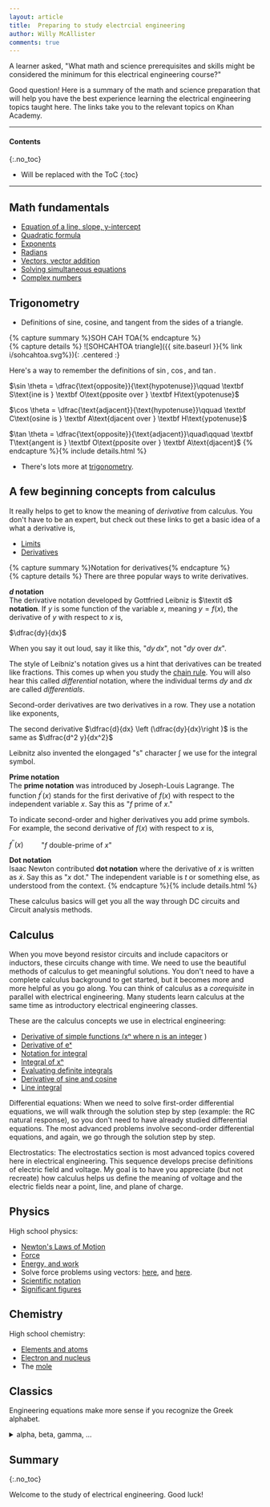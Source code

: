 ```yaml
---
layout: article
title:  Preparing to study electrcial engineering
author: Willy McAllister
comments: true
---
```


A learner asked, "What math and science prerequisites and skills might be considered the minimum for this electrical engineering course?"

Good question! Here is a summary of the math and science preparation that will help you have the best experience learning the electrical engineering topics taught here. The links take you to the relevant topics on Khan Academy.

----

#### Contents
{:.no_toc}

* Will be replaced with the ToC
{:toc}

----

## Math fundamentals

* [Equation of a line, slope, y-intercept](https://www.khanacademy.org/math/cc-eighth-grade-math/cc-8th-linear-equations-functions)
* [Quadratic formula](https://www.khanacademy.org/math/algebra/quadratics/solving-quadratics-using-the-quadratic-formula)
* [Exponents](https://www.khanacademy.org/math/algebra-basics/core-algebra-exponent-expressions)
* [Radians](v/introduction-to-radians)
* [Vectors, vector addition](https://www.khanacademy.org/math/precalculus/vectors-precalc/vector-basic/v/introduction-to-vectors-and-scalars)
* [Solving simultaneous equations](https://www.khanacademy.org//math/algebra/systems-of-linear-equations)
* [Complex numbers](https://www.khanacademy.org/math/algebra2/introduction-to-complex-numbers-algebra-2)

## Trigonometry

* Definitions of sine, cosine, and tangent from the sides of a triangle.  

{% capture summary %}SOH CAH TOA{% endcapture %}  
{% capture details %} 
![SOHCAHTOA triangle]({{ site.baseurl }}{% link i/sohcahtoa.svg%}){: .centered :}

Here's a way to remember the definitions of $\sin$, $\cos$, and $\tan$.

$\sin \theta = \dfrac{\text{opposite}}{\text{hypotenuse}}\qquad \textbf S\text{ine is } \textbf O\text{pposite over } \textbf H\text{ypotenuse}$

$\cos \theta = \dfrac{\text{adjacent}}{\text{hypotenuse}}\qquad \textbf C\text{osine is } \textbf A\text{djacent over } \textbf H\text{ypotenuse}$
  
<p>$\tan \theta = \dfrac{\text{opposite}}{\text{adjacent}}\quad\qquad \textbf T\text{angent is } \textbf O\text{pposite over } \textbf A\text{djacent}$  
{% endcapture %}{% include details.html %}

* There's lots more at [trigonometry](https://www.khanacademy.org/math/trigonometry).

## A few beginning concepts from calculus

It really helps to get to know the meaning of *derivative* from calculus. You don't have to be an expert, but check out these links to get a basic idea of a what a derivative is,

* [Limits](https://www.khanacademy.org/math/differential-calculus/limits-topic)
* [Derivatives](https://www.khanacademy.org/math/differential-calculus/taking-derivatives)

{% capture summary %}Notation for derivatives{% endcapture %}  
{% capture details %} 
There are three popular ways to write derivatives.

**$d$ notation**  
The derivative notation developed by Gottfried Leibniz is $\textit d$ **notation**. If $y$ is some function of the variable $x$, meaning $y = f(x)$, the derivative of $y$ with respect to $x$ is,

$\dfrac{dy}{dx}$

When you say it out loud, say it like this, "$dy \, dx$", not "$dy$ over $dx$".

The style of Leibniz's notation gives us a hint that derivatives can be treated like fractions. This comes up when you study the [chain rule](https://www.khanacademy.org/math/ap-calculus-ab/product-quotient-chain-rules-ab/chain-rule-ab/v/chain-rule-introduction). You will also hear this called *differential* notation, where the individual terms $dy$ and $dx$ are called *differentials*.

Second-order derivatives are two derivatives in a row. They use a notation like exponents,

The second derivative $\dfrac{d}{dx} \left (\dfrac{dy}{dx}\right )$ is the same as $\dfrac{d^2 y}{dx^2}$

Leibnitz also invented the elongaged "s" character $\displaystyle \int$ we use for the integral symbol.

**Prime notation**  
The **prime notation** was introduced by Joseph-Louis Lagrange. The function $f^\prime(x)$ stands for the first derivative of $f(x)$ with respect to the independent variable $x$. Say this as "$f$ prime of $x$."

To indicate second-order and higher derivatives you add prime symbols. For example, the second derivative of $f(x)$ with respect to $x$ is,

$f^{\prime\prime}(x)\qquad$ "$f$ double-prime of $x$"

**Dot notation**  
Isaac Newton contributed **dot notation** where the derivative of $x$ is written as $\dot{x}$. Say this as "$x$ dot." The independent variable is $t$ or something else, as understood from the context.
{% endcapture %}{% include details.html %} 

These calculus basics will get you all the way through DC circuits and Circuit analysis methods.

## Calculus

When you move beyond resistor circuits and include capacitors or inductors, these circuits change with time. We need to use the beautiful methods of calculus to get meaningful solutions. You don't need to have a complete calculus background to get started, but it becomes more and more helpful as you go along. You can think of calculus as a *corequisite* in parallel with electrical engineering. Many students learn calculus at the same time as introductory electrical engineering classes.

These are the calculus concepts we use in electrical engineering:

* [Derivative of simple functions (xⁿ where n is an integer](https://www.khanacademy.org/math/differential-calculus/taking-derivatives/derivative-intro/v/calculus-derivatives-2-5-new-hd-version) )
* [Derivative of eˣ](https://www.khanacademy.org/math/differential-calculus/taking-derivatives/chain-rule/v/derivatives-of-sin-x-cos-x-tan-x-e-x-and-ln-x)
* [Notation for integral](https://www.khanacademy.org/math/integral-calculus/indefinite-definite-integrals/indefinite_integrals/v/antiderivatives-and-indefinite-integrals)
* [Integral of xⁿ ](https://www.khanacademy.org/math/integral-calculus/indefinite-definite-integrals/indefinite_integrals/v/indefinite-integrals-of-x-raised-to-a-power)
* [Evaluating definite integrals](https://www.khanacademy.org/math/integral-calculus/indefinite-definite-integrals/riemann-sums/v/riemann-sums-and-integrals)
* [Derivative of sine and cosine](https://www.khanacademy.org/math/differential-calculus/taking-derivatives/chain-rule/v/derivatives-of-sin-x-cos-x-tan-x-e-x-and-ln-x)
* [Line integral](https://www.khanacademy.org/math/multivariable-calculus/line-integrals-topic/line_integrals/v/introduction-to-the-line-integral)

Differential equations: When we need to solve first-order differential equations, we will walk through the solution step by step (example: the RC natural response), so you don't need to have already studied differential equations. The most advanced problems involve second-order differential equations, and again, we go through the solution step by step. 

Electrostatics: The electrostatics section is most advanced topics covered here in electrical engineering. This sequence develops precise definitions of electric field and voltage. My goal is to have you appreciate (but not recreate) how calculus helps us define the meaning of voltage and the electric fields near a point, line, and plane of charge.

## Physics

High school physics: 
* [Newton's Laws of Motion](https://www.khanacademy.org/science/physics/forces-newtons-laws)
* [Force](https://www.khanacademy.org/physics/forces-newtons-laws/newtons-laws-of-motion/v/newton-s-second-law-of-motion)
* [Energy, and work](https://www.khanacademy.org/physics/work-and-energy/work-and-energy-tutorial/v/introduction-to-work-and-energy)
* Solve force problems using vectors: [here](https://www.khanacademy.org/physics/two-dimensional-motion/two-dimensional-projectile-mot/v/visualizing-vectors-in-2-dimensions), and [here](https://www.khanacademy.org/physics/forces-newtons-laws/inclined-planes-friction/a/what-are-inclines).
* [Scientific notation](https://www.khanacademy.org/math/pre-algebra/exponents-radicals/scientific-notation/v/scientific-notation-old)
* [Significant figures](https://www.khanacademy.org/math/arithmetic-home/arith-review-decimals/arithmetic-significant-figures-tutorial/v/significant-figures)
 
## Chemistry

High school chemistry: 
* [Elements and atoms](https://www.khanacademy.org/science/biology/chemistry--of-life/elements-and-atoms/v/elements-and-atoms)
* [Electron and nucleus](https://www.khanacademy.org/science/chemistry/electronic-structure-of-atoms/history-of-atomic-structure/a/discovery-of-the-electron-and-nucleus)
* The [mole](https://www.khanacademy.org/science/chemistry/atomic-structure-and-properties/introduction-to-the-atom/v/the-mole-and-avogadro-s-number)

## Classics

Engineering equations make more sense if you recognize the Greek alphabet.

<p>
<details>
<summary>alpha, beta, gamma, ...</summary>
<p>
<img src="/i/1greek_alphabet.svg" alt="Greek alphabet" style="width:192px;height:696px;">
</p>
</details>
</p>

## Summary
{:.no_toc}

Welcome to the study of electrical engineering. Good luck!

